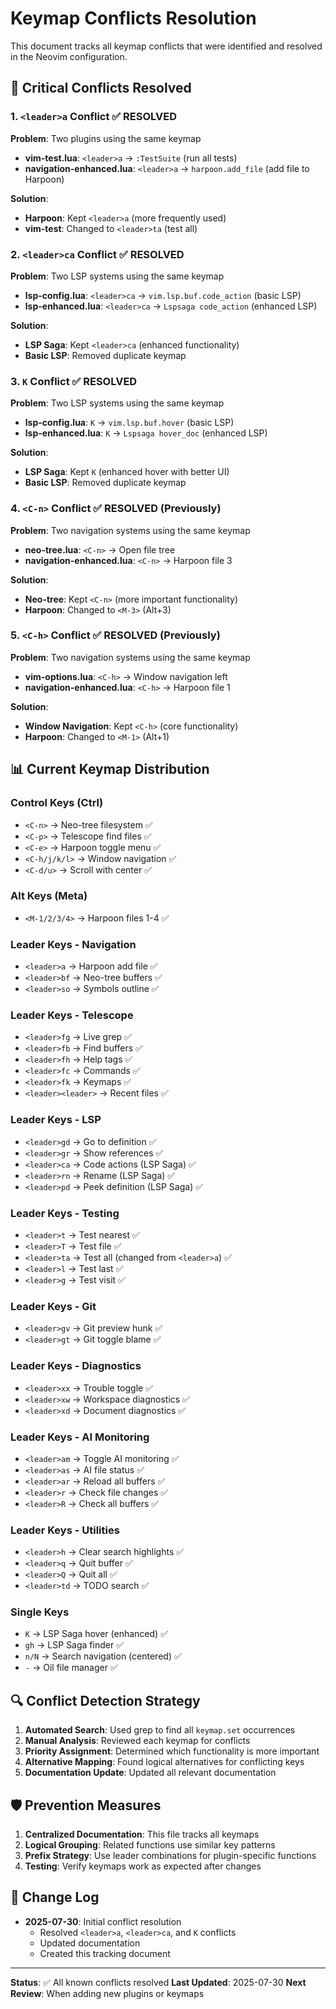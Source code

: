 # Keymap Conflicts Resolution

This document tracks all keymap conflicts that were identified and resolved in the Neovim configuration.

## 🚨 Critical Conflicts Resolved

### 1. **`<leader>a` Conflict** ✅ RESOLVED
**Problem**: Two plugins using the same keymap
- **vim-test.lua**: `<leader>a` → `:TestSuite` (run all tests)
- **navigation-enhanced.lua**: `<leader>a` → `harpoon.add_file` (add file to Harpoon)

**Solution**: 
- **Harpoon**: Kept `<leader>a` (more frequently used)
- **vim-test**: Changed to `<leader>ta` (test all)

### 2. **`<leader>ca` Conflict** ✅ RESOLVED
**Problem**: Two LSP systems using the same keymap
- **lsp-config.lua**: `<leader>ca` → `vim.lsp.buf.code_action` (basic LSP)
- **lsp-enhanced.lua**: `<leader>ca` → `Lspsaga code_action` (enhanced LSP)

**Solution**: 
- **LSP Saga**: Kept `<leader>ca` (enhanced functionality)
- **Basic LSP**: Removed duplicate keymap

### 3. **`K` Conflict** ✅ RESOLVED
**Problem**: Two LSP systems using the same keymap
- **lsp-config.lua**: `K` → `vim.lsp.buf.hover` (basic LSP)
- **lsp-enhanced.lua**: `K` → `Lspsaga hover_doc` (enhanced LSP)

**Solution**: 
- **LSP Saga**: Kept `K` (enhanced hover with better UI)
- **Basic LSP**: Removed duplicate keymap

### 4. **`<C-n>` Conflict** ✅ RESOLVED (Previously)
**Problem**: Two navigation systems using the same keymap
- **neo-tree.lua**: `<C-n>` → Open file tree
- **navigation-enhanced.lua**: `<C-n>` → Harpoon file 3

**Solution**: 
- **Neo-tree**: Kept `<C-n>` (more important functionality)
- **Harpoon**: Changed to `<M-3>` (Alt+3)

### 5. **`<C-h>` Conflict** ✅ RESOLVED (Previously)
**Problem**: Two navigation systems using the same keymap
- **vim-options.lua**: `<C-h>` → Window navigation left
- **navigation-enhanced.lua**: `<C-h>` → Harpoon file 1

**Solution**: 
- **Window Navigation**: Kept `<C-h>` (core functionality)
- **Harpoon**: Changed to `<M-1>` (Alt+1)

## 📊 Current Keymap Distribution

### Control Keys (Ctrl)
- `<C-n>` → Neo-tree filesystem ✅
- `<C-p>` → Telescope find files ✅
- `<C-e>` → Harpoon toggle menu ✅
- `<C-h/j/k/l>` → Window navigation ✅
- `<C-d/u>` → Scroll with center ✅

### Alt Keys (Meta)
- `<M-1/2/3/4>` → Harpoon files 1-4 ✅

### Leader Keys - Navigation
- `<leader>a` → Harpoon add file ✅
- `<leader>bf` → Neo-tree buffers ✅
- `<leader>so` → Symbols outline ✅

### Leader Keys - Telescope
- `<leader>fg` → Live grep ✅
- `<leader>fb` → Find buffers ✅
- `<leader>fh` → Help tags ✅
- `<leader>fc` → Commands ✅
- `<leader>fk` → Keymaps ✅
- `<leader><leader>` → Recent files ✅

### Leader Keys - LSP
- `<leader>gd` → Go to definition ✅
- `<leader>gr` → Show references ✅
- `<leader>ca` → Code actions (LSP Saga) ✅
- `<leader>rn` → Rename (LSP Saga) ✅
- `<leader>pd` → Peek definition (LSP Saga) ✅

### Leader Keys - Testing
- `<leader>t` → Test nearest ✅
- `<leader>T` → Test file ✅
- `<leader>ta` → Test all (changed from `<leader>a`) ✅
- `<leader>l` → Test last ✅
- `<leader>g` → Test visit ✅

### Leader Keys - Git
- `<leader>gv` → Git preview hunk ✅
- `<leader>gt` → Git toggle blame ✅

### Leader Keys - Diagnostics
- `<leader>xx` → Trouble toggle ✅
- `<leader>xw` → Workspace diagnostics ✅
- `<leader>xd` → Document diagnostics ✅

### Leader Keys - AI Monitoring
- `<leader>am` → Toggle AI monitoring ✅
- `<leader>as` → AI file status ✅
- `<leader>ar` → Reload all buffers ✅
- `<leader>r` → Check file changes ✅
- `<leader>R` → Check all buffers ✅

### Leader Keys - Utilities
- `<leader>h` → Clear search highlights ✅
- `<leader>q` → Quit buffer ✅
- `<leader>Q` → Quit all ✅
- `<leader>td` → TODO search ✅

### Single Keys
- `K` → LSP Saga hover (enhanced) ✅
- `gh` → LSP Saga finder ✅
- `n/N` → Search navigation (centered) ✅
- `-` → Oil file manager ✅

## 🔍 Conflict Detection Strategy

1. **Automated Search**: Used grep to find all `keymap.set` occurrences
2. **Manual Analysis**: Reviewed each keymap for conflicts
3. **Priority Assignment**: Determined which functionality is more important
4. **Alternative Mapping**: Found logical alternatives for conflicting keys
5. **Documentation Update**: Updated all relevant documentation

## 🛡️ Prevention Measures

1. **Centralized Documentation**: This file tracks all keymaps
2. **Logical Grouping**: Related functions use similar key patterns
3. **Prefix Strategy**: Use leader combinations for plugin-specific functions
4. **Testing**: Verify keymaps work as expected after changes

## 📝 Change Log

- **2025-07-30**: Initial conflict resolution
  - Resolved `<leader>a`, `<leader>ca`, and `K` conflicts
  - Updated documentation
  - Created this tracking document

---

**Status**: ✅ All known conflicts resolved
**Last Updated**: 2025-07-30
**Next Review**: When adding new plugins or keymaps
